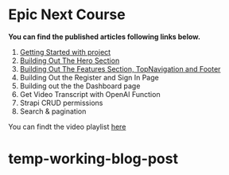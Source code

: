 # Epic Next Course 

**You can find the published articles following links below.**

1. [Getting Started with project](https://strapi.io/blog/epic-next-js-14-tutorial-learn-next-js-by-building-a-real-life-project-part-1-2)
2. [Building Out The Hero Section](https://strapi.io/blog/epic-next-js-14-tutorial-part-2-building-out-the-home-page)
3. [Building Out The Features Section, TopNavigation and Footer](https://strapi.io/blog/epic-next-js-14-tutorial-learn-next-js-by-building-a-real-life-project-part-3)
4. Building Out the Register and Sign In Page
5. Building out the the Dashboard page
6. Get Video Transcript with OpenAI Function
7. Strapi CRUD permissions
8. Search & pagination

You can findt the video playlist [here](https://www.youtube.com/playlist?list=PL7Q0DQYATmvgONvIWsy34aDkAtcdjsQLE)
# temp-working-blog-post
